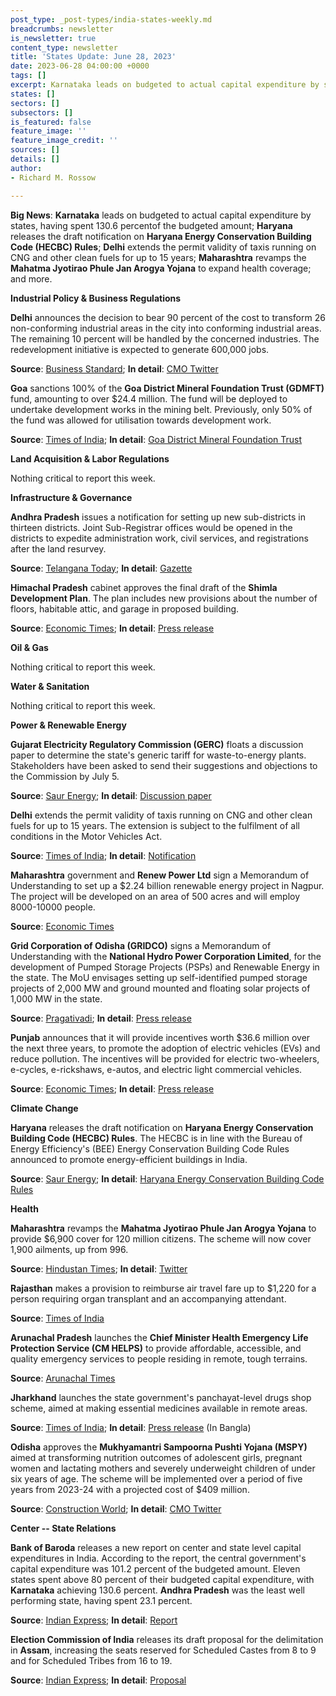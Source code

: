 ```yaml
---
post_type: _post-types/india-states-weekly.md
breadcrumbs: newsletter
is_newsletter: true
content_type: newsletter
title: 'States Update: June 28, 2023'
date: 2023-06-28 04:00:00 +0000
tags: []
excerpt: Karnataka leads on budgeted to actual capital expenditure by states, having spent 130.6 percent of the budgeted amount; Haryana releases the draft notification on Haryana Energy Conservation Building Code (HECBC) Rules; Delhi extends the permit validity of taxis running on CNG and other clean fuels for up to 15 years; Maharashtra revamps the Mahatma Jyotirao Phule Jan Arogya Yojana to expand health coverage; and more.
states: []
sectors: []
subsectors: []
is_featured: false
feature_image: ''
feature_image_credit: ''
sources: []
details: []
author:
- Richard M. Rossow

---
```

**Big News**: **Karnataka** leads on budgeted to actual capital expenditure by states, having spent 130.6 percentof the budgeted amount; **Haryana** releases the draft notification on **Haryana Energy Conservation Building Code (HECBC) Rules**; **Delhi** extends the permit validity of taxis running on CNG and other clean fuels for up to 15 years; **Maharashtra** revamps the **Mahatma Jyotirao Phule Jan Arogya Yojana** to expand health coverage; and more.

**Industrial Policy & Business Regulations**  

**Delhi** announces the decision to bear 90 percent of the cost to transform 26 non-conforming industrial areas in the city into conforming industrial areas. The remaining 10 percent will be handled by the concerned industries. The redevelopment initiative is expected to generate 600,000 jobs.

**Source**: [Business Standard](https://www.business-standard.com/india-news/delhi-to-bear-90-cost-to-convert-non-conforming-industrial-areas-cm-123062101275_1.html); **In detail**: [CMO Twitter](https://twitter.com/CMODelhi/status/1671459471749685249)

**Goa** sanctions 100% of the **Goa District Mineral Foundation Trust (GDMFT)** fund, amounting to over $24.4 million. The fund will be deployed to undertake development works in the mining belt. Previously, only 50% of the fund was allowed for utilisation towards development work.

**Source**: [Times of India](https://timesofindia.indiatimes.com/city/goa/goa-govt-unlocks-entire-rs-200cr-mineral-fund-for-development/articleshow/101199951.cms); **In detail**: [Goa District Mineral Foundation Trust](https://goaprintingpress.gov.in/downloads/2324/2324-12-SI-OG-0.pdf)

**Land Acquisition & Labor Regulations**  

Nothing critical to report this week. 

**Infrastructure & Governance**  

**Andhra Pradesh** issues a notification for setting up new sub-districts in thirteen districts. Joint Sub-Registrar offices would be opened in the districts to expedite administration work, civil services, and registrations after the land resurvey.

**Source**: [Telangana Today](https://telanganatoday.com/andhra-pradesh-government-announces-new-sub-districts); **In detail**: [Gazette](https://apegazette.cgg.gov.in/eGazetteSearch.do)

**Himachal Pradesh** cabinet approves the final draft of the **Shimla Development Plan**. The plan includes new provisions about the number of floors, habitable attic, and garage in proposed building.

**Source**: [Economic Times](https://infra.economictimes.indiatimes.com/news/urban-infrastructure/himachal-cabinet-approves-final-draft-of-shimla-development-plan/101121056); **In detail**: [Press release](http://himachalpr.gov.in/OneNews.aspx?Language=1&ID=27889)

**Oil & Gas**  

Nothing critical to report this week.  

**Water & Sanitation**  

Nothing critical to report this week.  

**Power & Renewable Energy**  

**Gujarat Electricity Regulatory Commission (GERC)** floats a discussion paper to determine the state's generic tariff for waste-to-energy plants. Stakeholders have been asked to send their suggestions and objections to the Commission by July 5.

**Source**: [Saur Energy](https://www.saurenergy.com/solar-energy-news/gujarat-proposes-new-generic-tariffs-for-waste-to-energy-plants); **In detail**: [Discussion paper](https://gercin.org/wp-content/uploads/2023/06/Final-Discussion-Paper-on-MSW.pdf)

**Delhi** extends the permit validity of taxis running on CNG and other clean fuels for up to 15 years. The extension is subject to the fulfilment of all conditions in the Motor Vehicles Act.

**Source**: [Times of India](https://timesofindia.indiatimes.com/city/delhi/15-yr-permit-for-cng-clean-energy-taxis/articleshow/101143671.cms); **In detail**: [Notification](https://twitter.com/kgahlot/status/1671131027006267393)

**Maharashtra** government and **Renew Power Ltd** sign a Memorandum of Understanding to set up a $2.24 billion renewable energy project in Nagpur. The project will be developed on an area of 500 acres and will employ 8000-10000 people.

**Source**: [Economic Times](https://energy.economictimes.indiatimes.com/news/renewable/maha-govt-renew-power-sign-mou-for-rs-20k-cr-project-in-nagpur/101229984)

**Grid Corporation of Odisha (GRIDCO)** signs a Memorandum of Understanding with the **National Hydro Power Corporation Limited**, for the development of Pumped Storage Projects (PSPs) and Renewable Energy in the state. The MoU envisages setting up self-identified pumped storage projects of 2,000 MW and ground mounted and floating solar projects of 1,000 MW in the state.

**Source**: [Pragativadi](https://pragativadi.com/nhpc-gridco-ink-mou-to-develop-2-gw-pumped-storage-1-gw-solar-energy-projects-in-odisha/); **In detail**: [Press release](https://pib.gov.in/PressReleseDetailm.aspx?PRID=1935018)

**Punjab** announces that it will provide incentives worth $36.6 million over the next three years, to promote the adoption of electric vehicles (EVs) and reduce pollution. The incentives will be provided for electric two-wheelers, e-cycles, e-rickshaws, e-autos, and electric light commercial vehicles.

**Source**: [Economic Times](https://energy.economictimes.indiatimes.com/news/power/punjab-announces-rs-300-crore-incentive-to-promote-use-of-electric-vehicles/101182984); **In detail**: [Press release](http://diprpunjab.gov.in/?q=content/incentives-worth-rs300-cr-be-given-encouraging-electric-vehicles-punjab-laljit-singh-bhullar)

**Climate Change**

**Haryana** releases the draft notification on **Haryana Energy Conservation Building Code (HECBC) Rules**. The HECBC is in line with the Bureau of Energy Efficiency's (BEE) Energy Conservation Building Code Rules announced to promote energy-efficient buildings in India.

**Source**: [Saur Energy](https://www.saurenergy.com/solar-energy-news/haryana-plans-to-make-re-installations-in-large-commercial-buildings-mandatory); **In detail**: [Haryana Energy Conservation Building Code Rules](http://www.indiaenvironmentportal.org.in/files/file/haryana%20energy%20conservation%20building%20code%20rules%202022.pdf)       

**Health**   

**Maharashtra** revamps the **Mahatma Jyotirao Phule Jan Arogya Yojana** to provide $6,900 cover for 120 million citizens. The scheme will now cover 1,900 ailments, up from 996.

**Source**: [Hindustan Times](https://www.hindustantimes.com/cities/others/maharashtra-becomes-first-state-in-india-to-introduce-universal-healthcare-policy-101687548367220.html); **In detail**: [Twitter](https://twitter.com/TanajiSawant4MH/status/1674020692390731777?s=20)

**Rajasthan** makes a provision to reimburse air travel fare up to $1,220 for a person requiring organ transplant and an accompanying attendant.

**Source**: [Times of India](https://timesofindia.indiatimes.com/city/jaipur/govt-announces-1l-airfare-for-travel-for-organ-transplant/articleshow/101230810.cms)

**Arunachal Pradesh** launches the **Chief Minister Health Emergency Life Protection Service (CM HELPS)** to provide affordable, accessible, and quality emergency services to people residing in remote, tough terrains.

**Source**: [Arunachal Times](https://arunachaltimes.in/index.php/2023/06/21/cm-health-emergency-life-protection-service-launched/)

**Jharkhand** launches the state government's panchayat-level drugs shop scheme, aimed at making essential medicines available in remote areas.

**Source**: [Times of India](https://timesofindia.indiatimes.com/india/hemant-soren-launches-jharkhand-govts-key-panchayat-level-medicine-scheme/articleshow/101115462.cms); **In detail**: [Press release](http://prdjharkhand.in/iprd/view_press_release_photo.php?prid=322373) (In Bangla)

**Odisha** approves the **Mukhyamantri Sampoorna Pushti Yojana (MSPY)** aimed at transforming nutrition outcomes of adolescent girls, pregnant women and lactating mothers and severely underweight children of under six years of age. The scheme will be implemented over a period of five years from 2023-24 with a projected cost of $409 million.

**Source**: [Construction World](https://www.constructionworld.in/policy-updates-and-economic-news/odisha-approves-15-key-rural-projects/41936); **In detail**: [CMO Twitter](https://twitter.com/CMO_Odisha/status/1671521576326512643)

**Center -- State Relations**  

**Bank of Baroda** releases a new report on center and state level capital expenditures in India. According to the report, the central government's capital expenditure was 101.2 percent of the budgeted amount. Eleven states spent above 80 percent of their budgeted capital expenditure, with **Karnataka** achieving 130.6 percent. **Andhra Pradesh** was the least well performing state, having spent 23.1 percent.

**Source**: [Indian Express](https://indianexpress.com/article/business/14-states-achieve-less-than-75-of-capex-targets-in-fy23-bob-report-8684695/); **In detail**: [Report](https://www.bankofbaroda.in/-/media/project/bob/countrywebsites/india/economic-scenario/thematic-reports/23-06/states-have-underperfomed-on-capex-22-06.pdf)

**Election Commission of India** releases its draft proposal for the delimitation in **Assam**, increasing the seats reserved for Scheduled Castes from 8 to 9 and for Scheduled Tribes from 16 to 19.

**Source**: [Indian Express](https://indianexpress.com/article/india/ec-assam-delimitation-proposal-lok-sabha-seats-8675572/); **In detail**: [Proposal](https://eci.gov.in/files/file/15051-draft-delimitation-proposal-for-assembly-and-parliamentary-constituencies-in-state-of-assam/)
